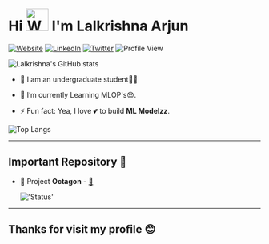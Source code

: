 <h1>Hi 
<img src="https://raw.githubusercontent.com/nixin72/nixin72/master/wave.gif" 
         alt="Waving hand animated gif"
         height="45"
         width="45"/>
    I'm <b>Lalkrishna Arjun</b></h1> 

  [![Website](https://img.shields.io/website?label=lkarjun&style=for-the-badge&url=https%3A%2F%2Fcodestackr.com)](https://www.linkedin.com/in/lkarjun/)
  [![LinkedIn](https://img.shields.io/badge/linkedin-%230077B5.svg?style=for-the-badge&logo=linkedin&logoColor=white)](https://www.linkedin.com/in/lkarjun/)
  [![Twitter](https://img.shields.io/badge/twitter-%230077B5.svg?style=for-the-badge&logo=twitter&logoColor=white)](https://twitter.com/lk_arjun_)
  ![Profile View](https://komarev.com/ghpvc/?username=lkarjun&style=for-the-badge)

  ![Lalkrishna's GitHub stats](https://github-readme-streak-stats.herokuapp.com/?user=lkarjun&theme=radical)

   * 📖 I am an undergraduate student👨‍🎓

  - 🌱 I’m currently Learning MLOP's😎.
  
  - ⚡ Fun fact: Yea, I love 💕 to build **ML Modelzz**.
  
  ![Top Langs](https://github-readme-stats.vercel.app/api/top-langs/?username=lkarjun&langs_count=4&theme=radical)
    

  ---

  ## Important Repository 🛑

  * 💾 Project **Octagon** - [🔗](https://github.com/lkarjun/octagon) 
  
    !['Status'](https://img.shields.io/badge/status-completed-brightgreen?style=for-the-badge)
  ---

  ## **Thanks for visit my profile 😊**

